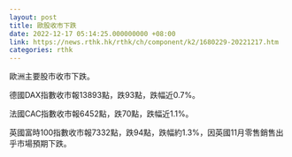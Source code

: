 ```yaml
---
layout: post
title: 歐股收市下跌
date: 2022-12-17 05:14:25.000000000 +08:00
link: https://news.rthk.hk/rthk/ch/component/k2/1680229-20221217.htm
categories: rthk
---
```


歐洲主要股市收市下跌。

德國DAX指數收市報13893點，跌93點，跌幅近0.7%。

法國CAC指數收市報6452點，跌70點，跌幅近1.1%。

英國富時100指數收市報7332點，跌94點，跌幅約1.3%，因英國11月零售銷售出乎市場預期下跌。
